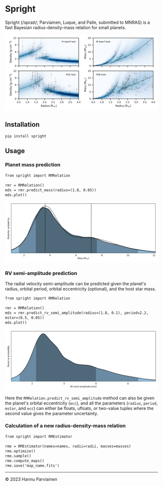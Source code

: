 # Spright

Spright (/spraɪt/; Parviainen, Luque, and Palle, submitted to MNRAS) is a fast Bayesian radius-density-mass relation for small planets.

![relation_maps](notebooks/f00_relation_maps.svg)

## Installation

    pip install spright

## Usage

### Planet mass prediction

    from spright import RMRelation 

    rmr = RMRelation()
    mds = rmr.predict_mass(radius=(1.8, 0.05))
    mds.plot()

![Predicted mass](notebooks/f01_mass.svg)


### RV semi-amplitude prediction

The radial velocity semi-amplitude can be predicted given the planet's radius, orbital period, orbital eccentricity (optional),
and the host star mass.

    from spright import RMRelation 

    rmr = RMRelation()
    mds = rmr.predict_rv_semi_amplitude(radius=(1.8, 0.1), period=2.2, mstar=(0.5, 0.05))
    mds.plot()

![Predicted RV semi-amplitude](notebooks/f02_rv_semi_amplitude.svg)

Here the `RMRelation.predict_rv_semi_amplitude` method can also be given the planet's orbital eccentricity (`ecc`), 
and all the parameters (`radius`, `period`, `mstar`, and `ecc`) can either be floats, ufloats, or two-value tuples where the second value gives
the parameter uncertainty.

### Calculation of a new radius-density-mass relation

    from spright import RMEstimator
    
    rme = RMEstimator(names=names, radii=radii, masses=masses)
    rme.optimize()
    rme.sample()
    rme.compute_maps()
    rme.save('map_name.fits')

---
&copy; 2023 Hannu Parviainen